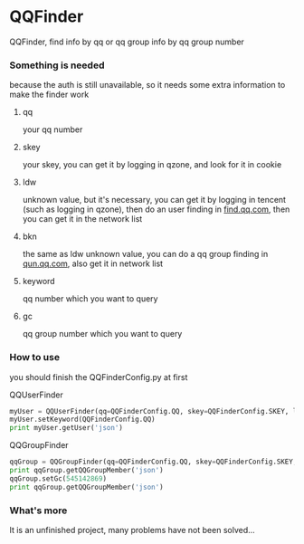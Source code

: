 # QQFinder
QQFinder, find info by qq or qq group info by qq group number

### Something is needed

because the auth is still unavailable, so it needs some extra information to make the finder work

1. qq
    
    your qq number

2. skey

    your skey, you can get it by logging in qzone, and look for it in cookie

3. ldw
    
    unknown value, but it's necessary, you can get it by logging in tencent (such as logging in qzone), then do an user finding in [find.qq.com](http://find.qq.com),
    then you can get it in the network list

4. bkn
    
    the same as ldw
    unknown value, you can do a qq group finding in [qun.qq.com](http://qun.qq.com), also get it in network list

5. keyword
    
    qq number which you want to query

6. gc
    
    qq group number which you want to query
    
### How to use

you should finish the QQFinderConfig.py at first

QQUserFinder

``` python
myUser = QQUserFinder(qq=QQFinderConfig.QQ, skey=QQFinderConfig.SKEY, ldw=QQFinderConfig.LDW)
myUser.setKeyword(QQFinderConfig.QQ)
print myUser.getUser('json')
```

QQGroupFinder

``` python
qqGroup = QQGroupFinder(qq=QQFinderConfig.QQ, skey=QQFinderConfig.SKEY, bkn=QQFinderConfig.BKN, gc=497394781)
print qqGroup.getQQGroupMember('json')
qqGroup.setGc(545142869)
print qqGroup.getQQGroupMember('json')
```

### What's more

It is an unfinished project, many problems have not been solved...

